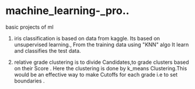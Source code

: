 # machine_learning-_pro..
basic projects of ml

1) iris classification is based on data from kaggle.
Its based on unsupervised learning., 
From the training data using "KNN" algo
It learn and classifies the test data.

2) relative grade clustering is to divide 
Candidates,to grade clusters based on their
Score . Here the clustering is done by k_means 
Clustering.This would be an effective way to make 
Cutoffs for each grade i.e to set boundaries .
